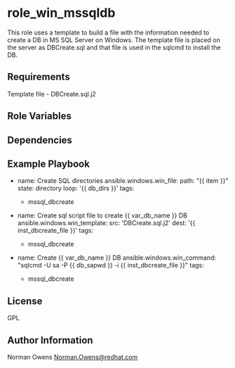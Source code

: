role_win_mssqldb 
=========

This role uses a template to build a file with the information needed to create a DB in MS SQL Server on Windows. The template file is placed on the server as DBCreate.sql and that file is used in the sqlcmd to install the DB.

Requirements
------------

Template file - DBCreate.sql.j2

Role Variables
--------------

Dependencies
------------


Example Playbook
----------------
- name: Create SQL directories
  ansible.windows.win_file:
    path: "{{ item }}"
    state: directory
  loop: '{{ db_dirs }}'
  tags: 
    - mssql_dbcreate

- name: Create sql script file to create {{ var_db_name }} DB
  ansible.windows.win_template:
    src: 'DBCreate.sql.j2'
    dest: '{{ inst_dbcreate_file }}'
  tags: 
    - mssql_dbcreate

- name: Create {{ var_db_name }} DB
  ansible.windows.win_command: "sqlcmd -U sa -P {{ db_sapwd }} -i {{ inst_dbcreate_file }}"
  tags: 
    - mssql_dbcreate

License
-------

GPL

Author Information
------------------

Norman Owens
Norman.Owens@redhat.com